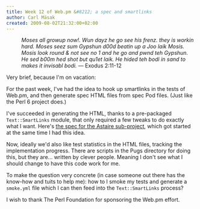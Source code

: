 ```yaml
---
title: Week 12 of Web.pm &#8212; a spec and smartlinks
author: Carl Mäsak
created: 2009-08-02T21:32:00+02:00
---
```

<dl>
<dd> <i>Moses all growup now!. Wun dayz he go see his frenz. they is workin hard. Moses seez sum Gypshun d00d beatin up a Joo laik Mosis. Mosis look round &amp; not see no 1 and he go and pwnd teh Gypshun. He sed b00m hed shot but qu1et laik. He hided teh bodi in sand to makes it invisabl bodi.</i> &#8212; Exodus 2:11-12</dd>
</dl>

Very brief, because I'm on vacation:

For the past week, I've had the idea to hook up smartlinks in the tests of Web.pm, and then generate spec HTML files from spec Pod files. (Just like the Perl 6 project does.)

I've succeeded in generating the HTML, thanks to a pre-packaged `Text::SmartLinks` module, that only required a few tweaks to do exactly what I want. Here's [the spec for the Astaire sub-project](http://feather.perl6.nl/~masak/web-spec/Astaire.html), which got started at the same time I had this idea.

Now, ideally we'd also like test statistics in the HTML files, tracking the implementation progress. There are scripts in the Pugs directory for doing this, but they are... written by clever people. Meaning I don't see what I should change to have this code work for me.

To make the question very concrete (in case someone out there has the know-how and tuits to help me): how to I smoke my tests and generate a `smoke.yml` file which I can then feed into the `Text::SmartLinks` process?

I wish to thank The Perl Foundation for sponsoring the Web.pm effort.



